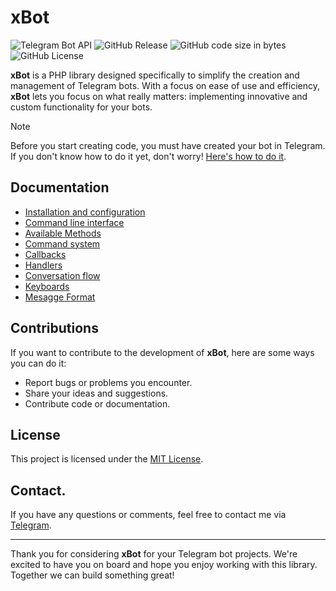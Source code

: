 # xBot

![Telegram Bot API](https://img.shields.io/badge/Telegram%20Bot%20API-9.1-blue?style=flat-square)
![GitHub Release](https://img.shields.io/github/v/release/al3x5dev/xbot?include_prereleases&style=flat-square&color=blue)
![GitHub code size in bytes](https://img.shields.io/github/languages/code-size/al3x5dev/http?style=flat-square)
![GitHub License](https://img.shields.io/github/license/al3x5dev/xbot?style=flat-square)

**xBot** is a PHP library designed specifically to simplify the creation and management of Telegram bots. With a focus on ease of use and efficiency, **xBot** lets you focus on what really matters: implementing innovative and custom functionality for your bots.

> [!NOTE]
> Before you start creating code, you must have created your bot in Telegram.
> If you don't know how to do it yet, don't worry! [Here's how to do it](https://telegra.ph/Instrucciones-para-crear-y-configurar-un-bot-en-BotFather-03-18).


## Documentation

- [Installation and configuration](https://github.com/al3x5dev/xbot/blob/main/doc/install.md)
- [Command line interface](https://github.com/al3x5dev/xbot/blob/main/doc/cli.md)
- [Available Methods](https://github.com/al3x5dev/xbot/blob/main/doc/methods.md)
- [Command system](https://github.com/al3x5dev/xbot/blob/main/doc/commands.md)
- [Callbacks](https://github.com/al3x5dev/xbot/blob/main/doc/callbacks.md)
- [Handlers](https://github.com/al3x5dev/xbot/blob/main/doc/handlers.md)
- [Conversation flow](https://github.com/al3x5dev/xbot/blob/main/doc/conversation.md)
- [Keyboards](https://github.com/al3x5dev/xbot/blob/main/doc/keyboards.md)
- [Mesagge Format](https://github.com/al3x5dev/xbot/blob/main/doc/format.md)


## Contributions

If you want to contribute to the development of **xBot**, here are some ways you can do it:

- Report bugs or problems you encounter.
- Share your ideas and suggestions.
- Contribute code or documentation.


## License
This project is licensed under the [MIT License](https://github.com/al3x5dev/xbot/blob/main/LICENSE).

## Contact.
If you have any questions or comments, feel free to contact me via [Telegram](http://t.me/al3x5dev).

---

Thank you for considering **xBot** for your Telegram bot projects. We're excited to have you on board and hope you enjoy working with this library. Together we can build something great!